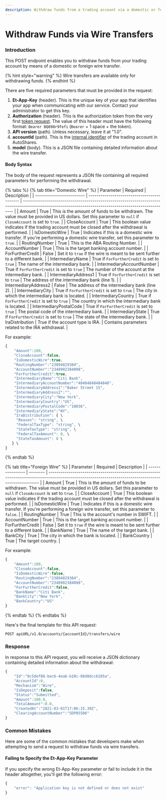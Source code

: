 ```yaml
---
description: Withdraw funds from a trading account via a domestic or foreign wire transfer
---
```


# Withdraw Funds via Wire Transfers

### Introduction <a href="#withdrawing-funds-with-checks" id="withdrawing-funds-with-checks"></a>

This POST endpoint enables you to withdraw funds from your trading account by means of a domestic or foreign wire transfer.

{% hint style="warning" %}
Wire transfers are available only for withdrawing funds.
{% endhint %}

There are five required parameters that must be provided in the request:

1. **Et-App-Key** (header). This is the unique key of your app that identifies your app when communicating with our service. Contact your administrator to get this key.
2. **Authorization** (header). This is the authorization token from the very first [token request](../../authentication/). The value of this header must have the following format: `Bearer BQ898r9fefi` (`Bearer` + 1 space + the token).
3. **API version** (path). Unless necessary, leave it at "1.0".
4. **accountId** (path). This is the [internal identifier](../../user-accounts/list-users-accounts.md) of the trading account in AutoShares.
5. **model** (body). This is a JSON file containing detailed information about the wire transfer.

#### Body Syntax

The body of the request represents a JSON file containing all required parameters for performing the withdrawal.

{% tabs %}
{% tab title="Domestic Wire" %}
| Parameter                 | Required                                    | Description                                                                                                                                             |
| ------------------------- | ------------------------------------------- | ------------------------------------------------------------------------------------------------------------------------------------------------------- |
| Amount                    | True                                        | This is the amount of funds to be withdrawn. The value must be provided in US dollars. Set this parameter to `null` if `CloseAccount` is set to `true`. |
| CloseAccount              | True                                        | This boolean value indicates if the trading account must be closed after the withdrawal is performed.                                                   |
| IsDomesticWire            | True                                        | Indicates if this is a domestic wire transfer. If you're performing a domestic wire transfer, set this parameter to `true`.                             |
| RoutingNumber             | True                                        | This is the ABA Routing Number.                                                                                                                         |
| AccountNumber             | True                                        | This is the target banking account number.                                                                                                              |
| ForFurtherCredit          | False                                       | Set it to `true` if the wire is meant to be sent further to a different bank.                                                                           |
| IntermediaryName          | True if `ForFurtherCredit` is set to `true` | The name of the intermediary bank.                                                                                                                      |
| IntermediaryAccountNumber | True if `ForFurtherCredit` is set to `true` | The number of the account at the intermediary bank.                                                                                                     |
| IntermediaryAddress1      | True if `ForFurtherCredit` is set to `true` | The address of the intermediary bank (line 1).                                                                                                          |
| IntermediaryAddress2      | False                                       | The address of the intermediary bank (line 2).                                                                                                          |
| IntermediaryCity          | True if `ForFurtherCredit` is set to `true` | The city in which the intermediary bank is located.                                                                                                     |
| IntermediaryCountry       | True if `ForFurtherCredit` is set to `true` | The country in which the intermediary bank is located.                                                                                                  |
| IntermediaryPostalCode    | True if `ForFurtherCredit` is set to `true` | The postal code of the intermediary bank.                                                                                                               |
| IntermediaryState         | True if `ForFurtherCredit` is set to `true` | The state of the intermediary bank.                                                                                                                     |
| IraDistribution           | True if the account type is IRA.            | Contains parameters related to the IRA withdrawal.                                                                                                      |

For example:

```javascript
{
    "Amount":100,
    "CloseAccount":false,
    "IsDomesticWire":true,
    "RoutingNumber":"23894829384",
    "AccountNumber":"2348902384098",
    "ForFurtherCredit":true,
    "IntermediaryName":"Citi Bank",
    "IntermediaryAccountNumber":"48484848484848",
    "IntermediaryAddress1":"Baker Street 15",
    "IntermediaryAddress2":"",
    "IntermediaryCity":"New York",
    "IntermediaryCountry":"US",
    "IntermediaryPostalCode":"10036",
    "IntermediaryState":"NY",
    "IraDistribution": { \
     "Reason": "string", \
     "FederalTaxType": "string", \
     "StateTaxType": "string", \
     "FederalTaxAmount": 0, \
     "StateTaxAmount": 0 \
   } \
}
```
{% endtab %}

{% tab title="Foreign Wire" %}
| Parameter        | Required | Description                                                                                                                                             |
| ---------------- | -------- | ------------------------------------------------------------------------------------------------------------------------------------------------------- |
| Amount           | True     | This is the amount of funds to be withdrawn. The value must be provided in US dollars. Set this parameter to `null` if `CloseAccount` is set to `true`. |
| CloseAccount     | True     | This boolean value indicates if the trading account must be closed after the withdrawal is performed.                                                   |
| IsDomesticWire   | True     | Indicates if this is a domestic wire transfer. If you're performing a foreign wire transfer, set this parameter to `false`.                             |
| RoutingNumber    | True     | This is the account's number in SWIFT.                                                                                                                  |
| AccountNumber    | True     | This is the target banking account number.                                                                                                              |
| ForFurtherCredit | False    | Set it to `true` if the wire is meant to be sent further to a different bank.                                                                           |
| BankName         | True     | The name of the target bank.                                                                                                                            |
| BankCity         | True     | The city in which the bank is located.                                                                                                                  |
| BankCountry      | True     | The target country.                                                                                                                                     |

For example:

```javascript
{
    "Amount":100,
    "CloseAccount":false,
    "IsDomesticWire":false,
    "RoutingNumber":"23894829384",
    "AccountNumber":"2348902384098",
    "ForFurtherCredit":false,
    "BankName":"Citi Bank",
    "BankCity":"New York",
    "BankCountry":"US"
}
```
{% endtab %}
{% endtabs %}

Here's the final template for this API request:

```
POST apiURL/v1.0/accounts/{accountId}/transfers/wire
```

### Response

In response to this API request, you will receive a JSON dictionary containing detailed information about the withdrawal:

```javascript
{
    "Id":"0c5def88-bec6-4ea6-b10c-08d8dcc6185a",
    "AccountId":0,
    "Mechanism":"Wire",
    "IsDeposit":false,
    "Status":"Submitted",
    "Amount":100.0,
    "TotalAmount":0.0,
    "CreatedAt":"2021-03-01T17:06:15.39Z",
    "ClearingAccountNumber":"5DP05506"
}
```

### Common Mistakes

Here are some of the common mistakes that developers make when attempting to send a request to withdraw funds via wire transfers.

#### Failing to Specify the Et-App-Key Parameter

If you specify the wrong Et-App-Key parameter or fail to include it in the header altogether, you'll get the following error:

```javascript
{
    "error": "Application key is not defined or does not exist"
}
```
